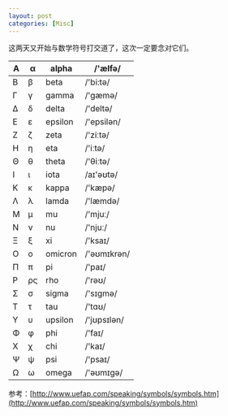 ```yaml
---
layout: post
categories: [Misc]
---
```


这两天又开始与数学符号打交道了，这次一定要念对它们。

| Α   | α   | alpha   | /'ælfə/     |
| --- | --- | ------- | ----------- |
| Β   | β   | beta    | /'bi:tə/    |
| Γ   | γ   | gamma   | /'gæmə/     |
| Δ   | δ   | delta   | /'deltə/    |
| Ε   | ε   | epsilon | /'epsilən/  |
| Ζ   | ζ   | zeta    | /'ziːtə/    |
| Η   | η   | eta     | /'iːtə/     |
| Θ   | θ   | theta   | /'θiːtə/    |
| Ι   | ι   | iota    | /aɪ'əʊtə/   |
| Κ   | κ   | kappa   | /'kæpə/     |
| Λ   | λ   | lamda   | /'læmdə/    |
| Μ   | μ   | mu      | /'mjuː/     |
| Ν   | ν   | nu      | /'njuː/     |
| Ξ   | ξ   | xi      | /'ksaɪ/     |
| Ο   | ο   | omicron | /'əʊmɪkrən/ |
| Π   | π   | pi      | /'paɪ/      |
| Ρ   | ρς  | rho     | /'rəʊ/      |
| Σ   | σ   | sigma   | /'sɪgmə/    |
| Τ   | τ   | tau     | /'tɑʊ/      |
| Υ   | υ   | upsilon | /'jʊpsɪlən/ |
| Φ   | φ   | phi     | /'faɪ/      |
| Χ   | χ   | chi     | /'kaɪ/      |
| Ψ   | ψ   | psi     | /'psaɪ/     |
| Ω   | ω   | omega   | /'əʊmɪgə/   |

参考：[http://www.uefap.com/speaking/symbols/symbols.htm](http://www.uefap.com/speaking/symbols/symbols.htm)
